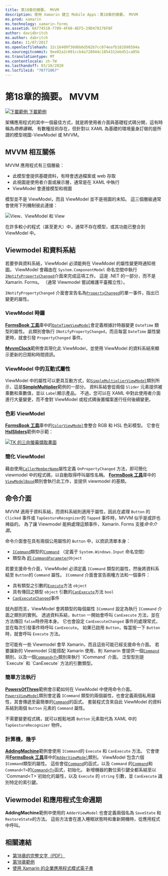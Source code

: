 ```yaml
---
title: 第18章的摘要。 MVVM
description: 使用 Xamarin 建立 Mobile Apps：第18章的摘要。 MVVM
ms.prod: xamarin
ms.technology: xamarin-forms
ms.assetid: 6A774510-7709-4F60-8EF5-29D478176F8F
author: davidbritch
ms.author: dabritch
ms.date: 11/07/2017
ms.openlocfilehash: 32c16409f30d6b6d502b7cc074eafb182898594a
ms.sourcegitcommit: 9ee02a2c091ccb4a728944c1854312ebd51ca05b
ms.translationtype: MT
ms.contentlocale: zh-TW
ms.lasthandoff: 03/10/2020
ms.locfileid: "70771067"
---
```

# <a name="summary-of-chapter-18-mvvm"></a>第18章的摘要。 MVVM

[![下載範例](~/media/shared/download.png) 下載範例](https://github.com/xamarin/xamarin-forms-book-samples/tree/master/Chapter18)

架構應用程式的其中一個最佳方式，就是將使用者介面與基礎程式碼分開，這有時稱為*商務邏輯*。 有數種技術存在，但針對以 XAML 為基礎的環境量身訂做的是所謂的模型視圖-ViewModel 或 MVVM。

## <a name="mvvm-interrelationships"></a>MVVM 相互關係

MVVM 應用程式有三個層級：

- 此模型會提供基礎資料，有時會透過檔案或 web 存取
- 此視圖是使用者介面或展示層，通常是在 XAML 中執行
- ViewModel 會連接模型和視圖

模型並不是 ViewModel，而且 ViewModel 並不是視圖的未知。 這三個層級通常會使用下列機制彼此連接：

![View、ViewModel 和 View](images/ch18fg03.png "MVVM")

在許多較小的程式（甚至更大）中，通常不存在模型，或其功能已整合到 ViewModel 中。

## <a name="viewmodels-and-data-binding"></a>Viewmodel 和資料系結

若要參與資料系結，ViewModel 必須能夠在 ViewModel 的屬性變更時通知視圖。 ViewModel 會藉由在 `System.ComponentModel` 命名空間中執行[`INotifyPropertyChanged`](xref:System.ComponentModel.INotifyPropertyChanged)介面來完成這項工作。 這是 .NET 的一部分，而不是 Xamarin. Forms。 （通常 Viewmodel 嘗試維護平臺獨立性）。

`INotifyPropertyChanged` 介面會宣告名為[`PropertyChanged`](xref:System.ComponentModel.INotifyPropertyChanged)的單一事件，指出已變更的屬性。

### <a name="a-viewmodel-clock"></a>ViewModel 時鐘

[**FormsBook 工具**](https://github.com/xamarin/xamarin-forms-book-samples/tree/master/Libraries/Xamarin.FormsBook.Toolkit/Xamarin.FormsBook.Toolkit)庫中的[`DateTimeViewModel`](https://github.com/xamarin/xamarin-forms-book-samples/blob/master/Libraries/Xamarin.FormsBook.Toolkit/Xamarin.FormsBook.Toolkit/DateTimeViewModel.cs)會定義根據計時器變更 `DateTime` 類型的屬性。 此類別會執行 `INotifyPropertyChanged`，而且每當 `DateTime` 屬性變更時，就會引發 `PropertyChanged` 事件。

[**MvvmClock**](https://github.com/xamarin/xamarin-forms-book-samples/tree/master/Chapter18/MvvmClock)範例會具現化此 ViewModel，並使用 ViewModel 的資料系結來顯示更新的日期和時間資訊。

### <a name="interactive-properties-in-a-viewmodel"></a>ViewModel 中的互動式屬性

ViewModel 中的屬性可以更具互動方式，如[`SimpleMultiplierViewModel`](https://github.com/xamarin/xamarin-forms-book-samples/blob/master/Chapter18/SimpleMultiplier/SimpleMultiplier/SimpleMultiplier/SimpleMultiplierViewModel.cs)類別所示，這是[**SimpleMultiplier**](https://github.com/xamarin/xamarin-forms-book-samples/tree/master/Chapter18/SimpleMultiplier)範例的一部分。 資料系結會從兩個 `Slider` 元素提供被乘數和乘數值，並以 `Label`顯示產品。 不過，您可以在 XAML 中對此使用者介面進行大量變更，而不會對 ViewModel 或程式碼後置檔案進行任何後續變更。

### <a name="a-color-viewmodel"></a>色彩 ViewModel

[**FormsBook 工具**](https://github.com/xamarin/xamarin-forms-book-samples/tree/master/Libraries/Xamarin.FormsBook.Toolkit/Xamarin.FormsBook.Toolkit)庫中的[`ColorViewModel`](https://github.com/xamarin/xamarin-forms-book-samples/blob/master/Libraries/Xamarin.FormsBook.Toolkit/Xamarin.FormsBook.Toolkit/ColorViewModel.cs)會整合 RGB 和 HSL 色彩模型。 它會在[**HslSliders**](https://github.com/xamarin/xamarin-forms-book-samples/tree/master/Chapter18/HslSliders)範例中示範：

[![TK 的三向螢幕擷取畫面](images/ch18fg08-small.png "HSL 色彩模型")](images/ch18fg08-large.png#lightbox "HSL 色彩模型")

### <a name="streamlining-the-viewmodel"></a>簡化 ViewModel

藉由使用[`CallerMemberName`](xref:System.Runtime.CompilerServices.CallerMemberNameAttribute)屬性定義 `OnPropertyChanged` 方法，即可簡化 viewmodel 中的程式碼，以自動取得呼叫屬性名稱。 [**FormsBook 工具**](https://github.com/xamarin/xamarin-forms-book-samples/tree/master/Libraries/Xamarin.FormsBook.Toolkit/Xamarin.FormsBook.Toolkit)庫中的[`ViewModelBase`](https://github.com/xamarin/xamarin-forms-book-samples/blob/master/Libraries/Xamarin.FormsBook.Toolkit/Xamarin.FormsBook.Toolkit/ViewModelBase.cs)類別會執行此工作，並提供 viewmodel 的基類。

## <a name="the-command-interface"></a>命令介面

MVVM 適用于資料系結，而資料系結則適用于屬性，因此在處理 `Button` 的 `Clicked` 事件或 `TapGestureRecognizer`的 `Tapped` 事件時，MVVM 似乎是或許也裨益的。 為了讓 Viewmodel 能夠處理這類事件，Xamarin. Forms 支援*命令介面*。

命令介面會在具有兩個公用屬性的 `Button` 中，以資訊清單本身：

- [`ICommand`](xref:System.Windows.Input.ICommand)類型的[`Command`](xref:Xamarin.Forms.Button.Command) （定義于 `System.Windows.Input` 命名空間）
- 類型為 [ 的 `CommandParameter`](xref:Xamarin.Forms.Button.CommandParameter)`Object`

若要支援命令介面，ViewModel 必須定義 `ICommand` 類型的屬性，然後將資料系結至 `Button`的 `Command` 屬性。 `ICommand` 介面會宣告兩種方法和一個事件：

- 具有類型之引數的[`Execute`](xref:System.Windows.Input.ICommand.Execute(System.Object))方法 `object`
- 具有傳回之類型 `object` 引數的[`CanExecute`](xref:System.Windows.Input.ICommand.CanExecute(System.Object))方法 `bool`
- [`CanExecuteChanged`](xref:System.Windows.Input.ICommand.CanExecuteChanged)事件

就內部而言，ViewModel 會將類型的每個屬性 `ICommand` 設定為執行 `ICommand` 介面之類別的實例。 透過資料系結，`Button` 一開始會呼叫 `CanExecute` 方法，並在方法傳回 `false`時停用本身。 它也會設定 `CanExecuteChanged` 事件的處理常式，並在每次引發事件時呼叫 `CanExecute`。 如果已啟用 `Button`，每當按一下 `Button` 時，就會呼叫 `Execute` 方法。

您可能有一些 Viewmodel 會早 Xamarin，而且這些可能已經支援命令介面。 若要讓新的 Viewmodel 只能搭配 Xamarin 使用，則 Xamarin 會提供一個[`Command`](xref:Xamarin.Forms.Command)類別，以及一個[`Command<T>`](xref:Xamarin.Forms.Command`1)類別來執行 `ICommand` 介面。 泛型型別是 `Execute` 和 `CanExecute` 方法的引數類型。

### <a name="simple-method-executions"></a>簡單方法執行

[**PowersOfThree**](https://github.com/xamarin/xamarin-forms-book-samples/tree/master/Chapter18/PowersOfThree)範例會示範如何在 ViewModel 中使用命令介面。 [`PowersViewModel`](https://github.com/xamarin/xamarin-forms-book-samples/blob/master/Chapter18/PowersOfThree/PowersOfThree/PowersOfThree/PowersViewModel.cs)類別會定義 `ICommand` 類型的兩個屬性，也會定義兩個私用屬性，其會傳遞至最簡單的[`Command`](xref:Xamarin.Forms.Command.%23ctor(System.Action))的函式。 套裝程式含來自此 ViewModel 的資料系結到兩個 `Button` 元素的 `Command` 屬性。

不需要變更程式碼，就可以輕鬆地將 `Button` 元素取代為 XAML 中的 `TapGestureRecognizer` 物件。

### <a name="a-calculator-almost"></a>計算機，幾乎

[**AddingMachine**](https://github.com/xamarin/xamarin-forms-book-samples/tree/master/Chapter18/AddingMachine)範例會使用 `ICommand`的 `Execute` 和 `CanExecute` 方法。 它會使用[**FormsBook 工具**](https://github.com/xamarin/xamarin-forms-book-samples/blob/master/Libraries/Xamarin.FormsBook.Toolkit/Xamarin.FormsBook.Toolkit/AdderViewModel.cs)庫中的[`AdderViewModel`](https://github.com/xamarin/xamarin-forms-book-samples/blob/master/Libraries/Xamarin.FormsBook.Toolkit/Xamarin.FormsBook.Toolkit/AdderViewModel.cs)類別。 ViewModel 包含六個 `ICommand`類型的屬性。 這些會從[`Command`](xref:Xamarin.Forms.Command.%23ctor(System.Action))的函式，以及 `Command` 的[`Command`](xref:Xamarin.Forms.Command.%23ctor(System.Action,System.Func{System.Boolean}))和 `Command<T>`的[`Command<T>`](https://docs.microsoft.com/dotnet/api/xamarin.forms.command.-ctor?view=xamarin-forms#Xamarin_Forms_Command__ctor_System_Action_System_Object__System_Func_System_Object_System_Boolean__)函式，初始化。 新增機器的數位索引鍵全都系結至以 `Command<T>`初始化的屬性，以及 `Execute` 的 `string` 引數，並 `CanExecute` 識別特定的索引鍵。

## <a name="viewmodels-and-the-application-lifecycle"></a>Viewmodel 和應用程式生命週期

**AddingMachine**範例中使用的 `AdderViewModel` 也會定義兩個名為 `SaveState` 和 `RestoreState`的方法。 這些方法會在進入睡眠狀態時和重新開機時，從應用程式中呼叫。

## <a name="related-links"></a>相關連結

- [第18章的完整文字（PDF）](https://download.xamarin.com/developer/xamarin-forms-book/XamarinFormsBook-Ch18-Apr2016.pdf)
- [第18章範例](https://github.com/xamarin/xamarin-forms-book-samples/tree/master/Chapter18)
- [使用 Xamarin 的企業應用程式模式電子書](~/xamarin-forms/enterprise-application-patterns/index.md)
